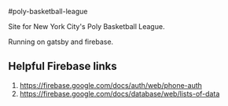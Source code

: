#poly-basketball-league

Site for New York City's Poly Basketball League.

Running on gatsby and firebase.

## Helpful Firebase links
1. https://firebase.google.com/docs/auth/web/phone-auth
2. https://firebase.google.com/docs/database/web/lists-of-data
